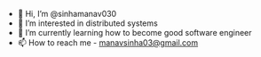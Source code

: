 - 👋 Hi, I’m @sinhamanav030
- 👀 I’m interested in distributed systems
- 🌱 I’m currently learning how to become good software engineer
- 📫 How to reach me - manavsinha03@gmail.com

<!---
sinhamanav030/sinhamanav030 is a ✨ special ✨ repository because its `README.md` (this file) appears on your GitHub profile.
You can click the Preview link to take a look at your changes.
--->
